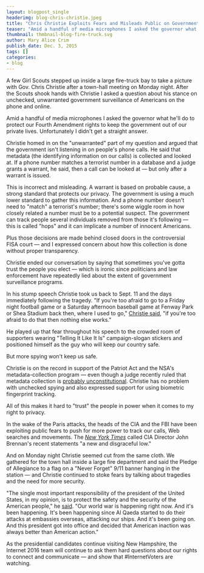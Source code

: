 ```yaml
---
layout: blogpost_single
headerimg: blog-chris-christie.jpeg
title: "Chris Christie Exploits Fears and Misleads Public on Government Spying"
teaser: "Amid a handful of media microphones I asked the governor what he'll do to protect our Fourth Amendment rights to keep the government out of our private lives. Unfortunately I didn't get a straight answer."
thumbnail: thmbnail-blog-fire-truck.svg
author: Mary Alice Crim
publish_date: Dec. 3, 2015
tags: []
categories:
- blog
---
```

A few Girl Scouts stepped up inside a large fire-truck bay to take a picture with Gov. Chris Christie after a town-hall meeting on Monday night. After the Scouts shook hands with Christie I asked a question about his stance on unchecked, unwarranted government surveillance of Americans on the phone and online. 

Amid a handful of media microphones I asked the governor what he'll do to protect our Fourth Amendment rights to keep the government out of our private lives. Unfortunately I didn't get a straight answer.

Christie homed in on the "unwarranted" part of my question and argued that the government isn't listening in on people's phone calls. He said that metadata (the identifying information on our calls) is collected and looked at. If a phone number matches a terrorist number in a database and a judge grants a warrant, he said, then a call can be looked at — but only after a warrant is issued. 

This is incorrect and misleading. A warrant is based on probable cause, a strong standard that protects our privacy. The government is using a much lower standard to gather this information. And a phone number doesn't need to "match" a terrorist's number; there's some wiggle room in how closely related a number must be to a potential suspect. The government can track people several individuals removed from those it's following — this is called "hops" and it can implicate a number of innocent Americans. 

Plus those decisions are made behind closed doors in the controversial FISA court — and I expressed concern about how this collection is done without proper transparency.

Christie ended our conversation by saying that sometimes you've gotta trust the people you elect — which is ironic since politicians and law enforcement have repeatedly lied about the extent of government surveillance programs. 

In his stump speech Christie took us back to Sept. 11 and the days immediately following the tragedy. "If you're too afraid to go to a Friday night football game or a Saturday afternoon baseball game at Fenway Park or Shea Stadium back then, where I used to go," [Christie said](https://wamu.org/programs/all_things_considered/15/12/01/chris_christie_bets_on_new_hampshire_in_gop_presidential_race), "if you're too afraid to do that then nothing else works." 

He played up that fear throughout his speech to the crowded room of supporters wearing "Telling It Like It Is" campaign-slogan stickers and positioned himself as the guy who will keep our country safe. 

But more spying won't keep us safe.

Christie is on the record in support of the Patriot Act and the NSA's metadata-collection program — even though a judge recently ruled that metadata collection is [probably unconstitutional](http://www.cfr.org/united-states/conversation-governor-chris-christie/p37277). Christie has no problem with unchecked spying and also expressed support for using biometric fingerprint tracking. 

All of this makes it hard to "trust" the people in power when it comes to my right to privacy. 

In the wake of the Paris attacks, the heads of the CIA and the FBI have been exploiting public fears to push for more power to track our calls, Web searches and movements. The <em>[New York Times](http://www.nytimes.com/2015/11/18/opinion/mass-surveillance-isnt-the-answer-to-fighting-terrorism.html)</em> called CIA Director John Brennan's recent statements "a new and disgraceful low." 

And on Monday night Christie seemed cut from the same cloth. We gathered for the town hall inside a large fire department and said the Pledge of Allegiance to a flag on a "Never Forget" 9/11 banner hanging in the station — and Christie continued to stoke fears by talking about tragedies and the need for more security. 

"The single most important responsibility of the president of the United States, in my opinion, is to protect the safety and the security of the American people," he [said](http://www.wnyc.org/story/christie-things-starting-come-together/). "Our world war is happening right now. And it's been happening. It's been happening since Al Qaeda started to do their attacks at embassies overseas, attacking our ships. And it's been going on. And this president got into office and decided that American inaction was always better than American action." 

As the presidential candidates continue visiting New Hampshire, the Internet 2016 team will continue to ask them hard questions about our rights to connect and communicate — and show that #InternetVoters are watching.

